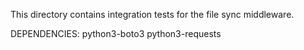 This directory contains integration tests for the file sync middleware.

DEPENDENCIES:
    python3-boto3
    python3-requests